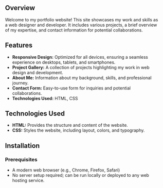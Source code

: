## Overview

Welcome to my portfolio website! This site showcases my work and skills as a web designer and developer. It includes various projects, a brief overview of my expertise, and contact information for potential collaborations.

## Features

- **Responsive Design:** Optimized for all devices, ensuring a seamless experience on desktops, tablets, and smartphones.
- **Project Gallery:** A collection of projects highlighting my work in web design and development.
- **About Me:** Information about my background, skills, and professional journey.
- **Contact Form:** Easy-to-use form for inquiries and potential collaborations.
- **Technologies Used:** HTML, CSS

## Technologies Used

- **HTML:** Provides the structure and content of the website.
- **CSS:** Styles the website, including layout, colors, and typography.

## Installation

### Prerequisites

- A modern web browser (e.g., Chrome, Firefox, Safari)
- No server setup required; can be run locally or deployed to any web hosting service.
